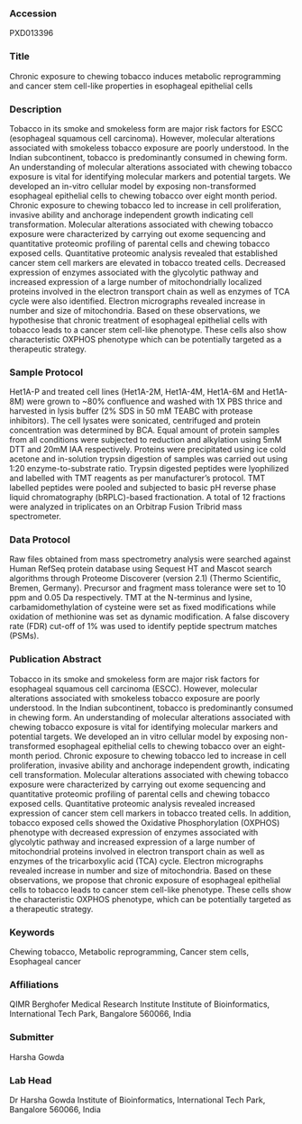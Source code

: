 ### Accession
PXD013396

### Title
Chronic exposure to chewing tobacco induces metabolic reprogramming and cancer stem cell-like properties in esophageal epithelial cells

### Description
Tobacco in its smoke and smokeless form are major risk factors for ESCC (esophageal squamous cell carcinoma). However, molecular alterations associated with smokeless tobacco exposure are poorly understood. In the Indian subcontinent, tobacco is predominantly consumed in chewing form. An understanding of molecular alterations associated with chewing tobacco exposure is vital for identifying molecular markers and potential targets. We developed an in-vitro cellular model by exposing non-transformed esophageal epithelial cells to chewing tobacco over eight month period. Chronic exposure to chewing tobacco led to increase in cell proliferation, invasive ability and anchorage independent growth indicating cell transformation. Molecular alterations associated with chewing tobacco exposure were characterized by carrying out exome sequencing and quantitative proteomic profiling of parental cells and chewing tobacco exposed cells. Quantitative proteomic analysis revealed that established cancer stem cell markers are elevated in tobacco treated cells. Decreased expression of enzymes associated with the glycolytic pathway and increased expression of a large number of mitochondrially localized proteins involved in the electron transport chain as well as enzymes of TCA cycle were also identified. Electron micrographs revealed increase in number and size of mitochondria. Based on these observations, we hypothesise that chronic treatment of esophageal epithelial cells with tobacco leads to a cancer stem cell-like phenotype. These cells also show characteristic OXPHOS phenotype which can be potentially targeted as a therapeutic strategy.

### Sample Protocol
Het1A-P and treated cell lines (Het1A-2M, Het1A-4M, Het1A-6M and Het1A-8M) were grown to ~80% confluence and washed with 1X PBS thrice and harvested in lysis buffer (2% SDS in 50 mM TEABC with protease inhibitors). The cell lysates were sonicated, centrifuged and protein concentration was determined by BCA. Equal amount of protein samples from all conditions were subjected to reduction and alkylation using 5mM DTT and 20mM IAA respectively. Proteins were precipitated using ice cold acetone and in-solution trypsin digestion of samples was carried out using 1:20 enzyme-to-substrate ratio. Trypsin digested peptides were lyophilized and labelled with TMT reagents as per manufacturer’s protocol. TMT labelled peptides were pooled and subjected to basic pH reverse phase liquid chromatography (bRPLC)-based fractionation. A total of 12 fractions were analyzed in triplicates on an Orbitrap Fusion Tribrid mass spectrometer.

### Data Protocol
Raw files obtained from mass spectrometry analysis were searched against Human RefSeq protein database using Sequest HT and Mascot search algorithms through Proteome Discoverer (version 2.1) (Thermo Scientific, Bremen, Germany). Precursor and fragment mass tolerance were set to 10 ppm and 0.05 Da respectively. TMT at the N-terminus and lysine, carbamidomethylation of cysteine were set as fixed modifications while oxidation of methionine was set as dynamic modification. A false discovery rate (FDR) cut-off of 1% was used to identify peptide spectrum matches (PSMs).

### Publication Abstract
Tobacco in its smoke and smokeless form are major risk factors for esophageal squamous cell carcinoma (ESCC). However, molecular alterations associated with smokeless tobacco exposure are poorly understood. In the Indian subcontinent, tobacco is predominantly consumed in chewing form. An understanding of molecular alterations associated with chewing tobacco exposure is vital for identifying molecular markers and potential targets. We developed an in vitro cellular model by exposing non-transformed esophageal epithelial cells to chewing tobacco over an eight-month period. Chronic exposure to chewing tobacco led to increase in cell proliferation, invasive ability and anchorage independent growth, indicating cell transformation. Molecular alterations associated with chewing tobacco exposure were characterized by carrying out exome sequencing and quantitative proteomic profiling of parental cells and chewing tobacco exposed cells. Quantitative proteomic analysis revealed increased expression of cancer stem cell markers in tobacco treated cells. In addition, tobacco exposed cells showed the Oxidative Phosphorylation (OXPHOS) phenotype with decreased expression of enzymes associated with glycolytic pathway and increased expression of a large number of mitochondrial proteins involved in electron transport chain as well as enzymes of the tricarboxylic acid (TCA) cycle. Electron micrographs revealed increase in number and size of mitochondria. Based on these observations, we propose that chronic exposure of esophageal epithelial cells to tobacco leads to cancer stem cell-like phenotype. These cells show the characteristic OXPHOS phenotype, which can be potentially targeted as a therapeutic strategy.

### Keywords
Chewing tobacco, Metabolic reprogramming, Cancer stem cells, Esophageal cancer

### Affiliations
QIMR Berghofer Medical Research Institute
Institute of Bioinformatics, International Tech Park, Bangalore 560066, India

### Submitter
Harsha Gowda

### Lab Head
Dr Harsha Gowda
Institute of Bioinformatics, International Tech Park, Bangalore 560066, India


